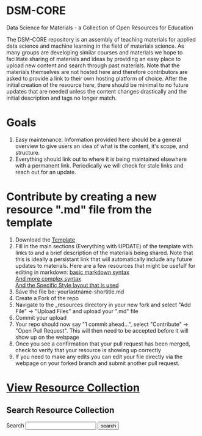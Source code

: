 # DSM-CORE
Data Science for Materials - a Collection of Open Resources for Education

The DSM-CORE repository is an assembly of teaching materials for applied data science and machine learning in the field of materials science. As many groups are developing similar courses and materials we hope to facilitate sharing of materials and ideas by providing an easy place to upload new content and search through past materials. Note that the materials themselves are not hosted here and therefore contributors are asked to provide a link to their own hosting platform of choice. After the initial creation of the resource here, there should be minimal to no future updates that are needed unless the content changes drastically and the initial description and tags no longer match.

# Goals
1. Easy maintenance. Information provided here should be a general overview to give users an idea of what is the content, it's scope, and structure.
3. Everything should link out to where it is being maintained elsewhere with a permanent link. Periodically we will check for stale links and reach out for an update.

# Contribute by creating a new resource ".md" file from the template
1. Download the [Template](https://github.com/bafflerbach/DSM-CORE/blob/main/template-resource.md)
3. Fill in the main sections (Everything with UPDATE) of the template with links to and a brief description of the materials being shared. Note that this is ideally a persistant link that will automatically include any future updates to materials.
Here are a few resources that might be usefulf for editing in markdown:
[basic markdown syntax](https://markdownguide.offshoot.io/basic-syntax/)  
[And more complex syntax](https://www.markdownguide.org/extended-syntax/)  
[And the Specific Style layout that is used](https://pages-themes.github.io/leap-day/)
4. Save the file be: yourlastname-shortitle.md
5. Create a Fork of the repo
6. Navigate to the _resources directory in your new fork and select "Add File" -> "Upload Files" and upload your ".md" file
7. Commit your upload
8. Your repo should now say "1 commit ahead...", select "Contribute" -> "Open Pull Request". This will then need to be accepted before it will show up on the webpage
9. Once you see a confirmation that your pull request has been merged, check to verify that your resource is showing up correctly
10. If you need to make any edits you can edit your file directly via the webpage on your forked branch and submit another pull request.

# [View Resource Collection](https://bafflerbach.github.io/DSM-CORE/resource-collection)

## Search Resource Collection
<form action="{{ site.baseurl }}/search.html" method="get">
  <label for="search-box">Search</label>
  <input type="text" id="search-box" name="query">
  <input type="submit" value="search">
</form>
